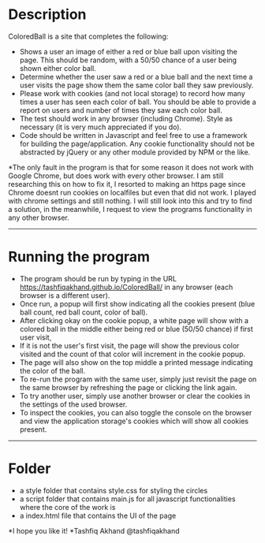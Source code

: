 # Description

ColoredBall is a site that completes the following: 

- Shows a user an image of either a red or blue ball upon visiting the page. This should be random, with a 50/50 chance of a user being shown either color ball.
- Determine whether the user saw a red or a blue ball and the next time a user visits the page show them the same color ball they saw previously.
- Please work with cookies (and not local storage) to record how many times a user has seen each color of ball. You should be able to provide a report on users and number of times they saw each color ball.
- The test should work in any browser (including Chrome). Style as necessary (it is very much appreciated if you do).
- Code should be written in Javascript and feel free to use a framework for building the page/application. Any cookie functionality should not be abstracted by jQuery or any other module provided by NPM or the like.


*The only fault in the program is that for some reason it does not work with Google Chrome, but does work with every other browser. I am still researching this on how to fix it, I resorted to making an https page since Chrome doesnt run cookies on localfiles but even that did not work. I played with chrome settings and still nothing. I will still look into this and try to find a solution, in the meanwhile, I request to view the programs functionality in any other browser.


--------------------------------------------------------------------------------------------------------------------------------------------------------------------
# Running the program

- The program should be run by typing in the URL https://tashfiqakhand.github.io/ColoredBall/ in any browser (each browser is a different user).
- Once run, a popup will first show indicating all the cookies present (blue ball count, red ball count, color of ball). 
- After clicking okay on the cookie popup, a white page will show with a colored ball in the middle either being red or blue (50/50 chance) if first user visit, 
- If it is not the user's first visit, the page will show the previous color visited and the count of that color will increment in the cookie popup.
- The page will also show on the top middle a printed message indicating the color of the ball. 
- To re-run the program with the same user, simply just revisit the page on the same browser by refreshing the page or clicking the link again. 
- To try another user, simply use another browser or clear the cookies in the settings of the used browser. 
- To inspect the cookies, you can also toggle the console on the browser and view the application storage's cookies which will show all cookies present. 

--------------------------------------------------------------------------------------------------------------------------------------------------------------------
# Folder
- a style folder that contains style.css for styling the circles
- a script folder that contains main.js for all javascript functionalities where the core of the work is
- a index.html file that contains the UI of the page

*I hope you like it! 
*Tashfiq Akhand
@tashfiqakhand
